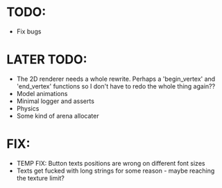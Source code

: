 # TODO:
- Fix bugs

# LATER TODO:
- The 2D renderer needs a whole rewrite. Perhaps a 'begin_vertex' and 'end_vertex' functions so I don't have to redo the whole thing again??
- Model animations
- Minimal logger and asserts
- Physics
- Some kind of arena allocater

# FIX:
- TEMP FIX: Button texts positions are wrong on different font sizes 
- Texts get fucked with long strings for some reason - maybe reaching the texture limit?

